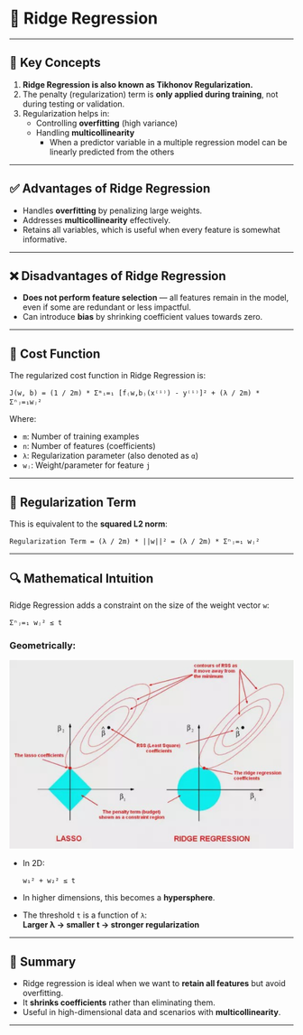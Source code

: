 # 📘 Ridge Regression

---

## 📌 Key Concepts

1. **Ridge Regression is also known as Tikhonov Regularization.**
2. The penalty (regularization) term is **only applied during training**, not during testing or validation.
3. Regularization helps in:
   - Controlling **overfitting** (high variance)
   - Handling **multicollinearity**  
     - When a predictor variable in a multiple regression model can be linearly predicted from the others

---

## ✅ Advantages of Ridge Regression

- Handles **overfitting** by penalizing large weights.
- Addresses **multicollinearity** effectively.
- Retains all variables, which is useful when every feature is somewhat informative.

---

## ❌ Disadvantages of Ridge Regression

- **Does not perform feature selection** — all features remain in the model, even if some are redundant or less impactful.
- Can introduce **bias** by shrinking coefficient values towards zero.

---

## 🧮 Cost Function

The regularized cost function in Ridge Regression is:

```text
J(w, b) = (1 / 2m) * Σᵐᵢ=₁ [f₍w,b₎(x⁽ⁱ⁾) - y⁽ⁱ⁾]² + (λ / 2m) * Σⁿⱼ=₁wⱼ²
```                                                               

Where:
- `m`: Number of training examples  
- `n`: Number of features (coefficients)  
- `λ`: Regularization parameter (also denoted as `α`)  
- `wⱼ`: Weight/parameter for feature `j`

---

## 📏 Regularization Term

This is equivalent to the **squared L2 norm**:

```text
Regularization Term = (λ / 2m) * ||w||² = (λ / 2m) * Σⁿⱼ=₁ wⱼ²
```

---

## 🔍 Mathematical Intuition

Ridge Regression adds a constraint on the size of the weight vector `w`:

```text
Σⁿⱼ=₁ wⱼ² ≤ t
```

### Geometrically:
![Ridge Plot](../lasso_ridge.jpg)

- In 2D:

  ```text
  w₁² + w₂² ≤ t
  ```

- In higher dimensions, this becomes a **hypersphere**.

- The threshold `t` is a function of `λ`:  
  **Larger λ → smaller t → stronger regularization**

---

## 📝 Summary

- Ridge regression is ideal when we want to **retain all features** but avoid overfitting.
- It **shrinks coefficients** rather than eliminating them.
- Useful in high-dimensional data and scenarios with **multicollinearity**.

---

